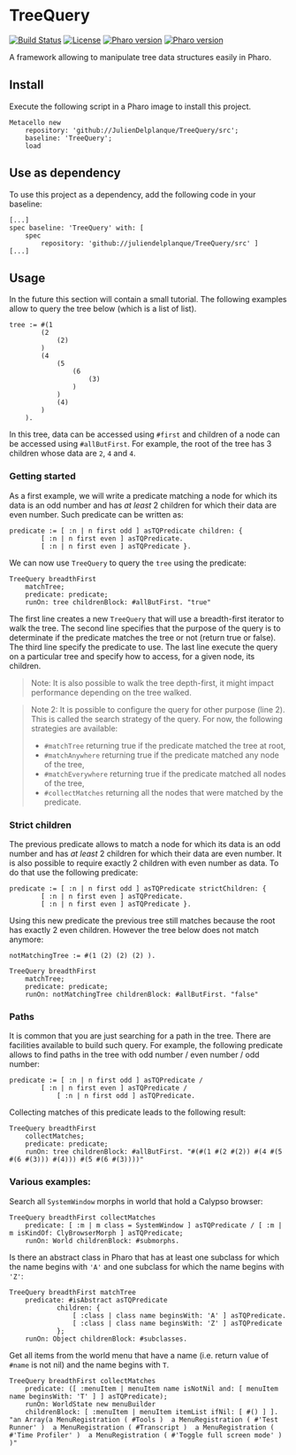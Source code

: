 # TreeQuery
[![Build Status](https://travis-ci.com/juliendelplanque/TreeQuery.svg?branch=master)](https://travis-ci.com/juliendelplanque/TreeQuery)
[![License](https://img.shields.io/badge/license-MIT-blue.svg)](LICENSE)
[![Pharo version](https://img.shields.io/badge/Pharo-7.0-%23aac9ff.svg)](https://pharo.org/download)
[![Pharo version](https://img.shields.io/badge/Pharo-8.0-%23aac9ff.svg)](https://pharo.org/download)

A framework allowing to manipulate tree data structures easily in Pharo.

## Install
Execute the following script in a Pharo image to install this project.

```Smalltalk
Metacello new
    repository: 'github://JulienDelplanque/TreeQuery/src';
    baseline: 'TreeQuery';
    load
```

## Use as dependency
To use this project as a dependency, add the following code in your baseline:
```Smalltalk
[...]
spec baseline: 'TreeQuery' with: [ 
	spec
		repository: 'github://juliendelplanque/TreeQuery/src' ]
[...]
```

## Usage
In the future this section will contain a small tutorial.
The following examples allow to query the tree below (which is a list of list).

```Smalltalk
tree := #(1 
		(2 
			(2)
		)
		(4
			(5
				(6
					(3)
				)
			)
			(4)
		)
	).
```

In this tree, data can be accessed using `#first` and children of a node can be accessed using `#allButFirst`.
For example, the root of the tree has 3 children whose data are `2`, `4` and `4`.

### Getting started

As a first example, we will write a predicate matching a node for which its data is an odd number and has *at least* 2 children for which their data are even number. Such predicate can be written as:

```Smalltalk
predicate := [ :n | n first odd ] asTQPredicate children: {
		[ :n | n first even ] asTQPredicate.
		[ :n | n first even ] asTQPredicate }.
```

We can now use `TreeQuery` to query the `tree` using the predicate:

```Smalltalk
TreeQuery breadthFirst
	matchTree;
	predicate: predicate;
	runOn: tree childrenBlock: #allButFirst. "true"
```

The first line creates a new `TreeQuery` that will use a breadth-first iterator to walk the tree. The second line specifies that the purpose of the query is to determinate if the predicate matches the tree or not (return true or false). The third line specify the predicate to use. The last line execute the query on a particular tree and specify how to access, for a given node, its children.

> Note: It is also possible to walk the tree depth-first, it might impact performance depending on the tree walked.

> Note 2: It is possible to configure the query for other purpose (line 2). This is called the search strategy of the query. For now, the following strategies are available:
> - `#matchTree` returning true if the predicate matched the tree at root,
> - `#matchAnywhere` returning true if the predicate matched any node of the tree,
> - `#matchEverywhere` returning true if the predicate matched all nodes of the tree,
> - `#collectMatches` returning all the nodes that were matched by the predicate.


### Strict children

The previous predicate allows to match a node for which its data is an odd number and has *at least* 2 children for which their data are even number. It is also possible to require exactly 2 children with even number as data. To do that use the following predicate:

```Smalltalk
predicate := [ :n | n first odd ] asTQPredicate strictChildren: {
		[ :n | n first even ] asTQPredicate.
		[ :n | n first even ] asTQPredicate }.
```

Using this new predicate the previous tree still matches because the root has exactly 2 even children. However the tree below does not match anymore:

```Smalltalk
notMatchingTree := #(1 (2) (2) (2) ).

TreeQuery breadthFirst
	matchTree;
	predicate: predicate;
	runOn: notMatchingTree childrenBlock: #allButFirst. "false"
```

### Paths

It is common that you are just searching for a path in the tree. There are facilities available to build such query.
For example, the following predicate allows to find paths in the tree with odd number / even number / odd number:

```Smalltalk
predicate := [ :n | n first odd ] asTQPredicate /
		[ :n | n first even ] asTQPredicate /
			[ :n | n first odd ] asTQPredicate.
```

Collecting matches of this predicate leads to the following result:
```Smalltalk
TreeQuery breadthFirst
	collectMatches;
	predicate: predicate;
	runOn: tree childrenBlock: #allButFirst. "#(#(1 #(2 #(2)) #(4 #(5 #(6 #(3))) #(4))) #(5 #(6 #(3))))"
```

### Various examples:

Search all `SystemWindow` morphs in world that hold a Calypso browser:
```Smalltalk
TreeQuery breadthFirst collectMatches
	predicate: [ :m | m class = SystemWindow ] asTQPredicate / [ :m | m isKindOf: ClyBrowserMorph ] asTQPredicate;
	runOn: World childrenBlock: #submorphs.
```

Is there an abstract class in Pharo that has at least one subclass for which the name begins with `'A'` and one subclass for which the name begins with `'Z'`:

```Smalltalk
TreeQuery breadthFirst matchTree
	predicate: #isAbstract asTQPredicate
			children: { 
				[ :class | class name beginsWith: 'A' ] asTQPredicate.
				[ :class | class name beginsWith: 'Z' ] asTQPredicate
			};
	runOn: Object childrenBlock: #subclasses.
```

Get all items from the world menu that have a name (i.e. return value of `#name` is not nil) and the name begins with `T`.
```Smalltalk
TreeQuery breadthFirst collectMatches
	predicate: ([ :menuItem | menuItem name isNotNil and: [ menuItem name beginsWith: 'T' ] ] asTQPredicate);
	runOn: WorldState new menuBuilder
	childrenBlock: [ :menuItem | menuItem itemList ifNil: [ #() ] ]. "an Array(a MenuRegistration ( #Tools )  a MenuRegistration ( #'Test Runner' )  a MenuRegistration ( #Transcript )  a MenuRegistration ( #'Time Profiler' )  a MenuRegistration ( #'Toggle full screen mode' ) )"
```
